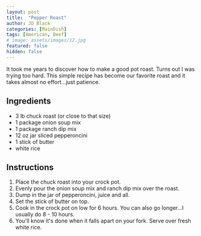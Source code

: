 ```yaml
---
layout: post
title:  "Pepper Roast"
author: JD Black
categories: [MainDish]
tags: [American, Beef]
# image: assets/images/12.jpg
featured: false
hidden: false
---
```


It took me years to discover how to make a good pot roast.  Turns out I was trying too hard.  This simple recipe has become our favorite roast and it takes almost no effort...just patience.  

## Ingredients
- 3 lb chuck roast (or close to that size)
- 1 package onion soup mix
- 1 package ranch dip mix
- 12 oz jar sliced pepperoncini
- 1 stick of butter
- white rice

## Instructions
1. Place the chuck roast into your crock pot.
1. Evenly pour the onion soup mix and ranch dip mix over the roast.
1. Dump in the jar of pepperoncini, juice and all.
1. Set the stick of butter on top.
1. Cook in the crock pot on low for 6 hours.  You can also go longer...I usually do 8 - 10 hours.
1. You'll know it's done when it falls apart on your fork.  Serve over fresh white rice.


